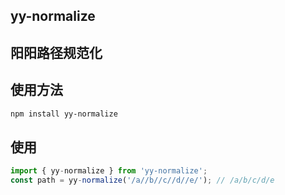 ## yy-normalize 

## 阳阳路径规范化

## 使用方法

```bash
npm install yy-normalize
```

## 使用

```js
import { yy-normalize } from 'yy-normalize';
const path = yy-normalize('/a//b//c//d//e/'); // /a/b/c/d/e
```

